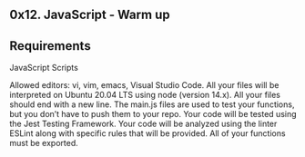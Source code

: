 ## 0x12. JavaScript - Warm up

## Requirements

JavaScript Scripts

Allowed editors: vi, vim, emacs, Visual Studio Code.
All your files will be interpreted on Ubuntu 20.04 LTS using node (version 14.x).
All your files should end with a new line.
The main.js files are used to test your functions, but you don’t have to push them to your repo.
Your code will be tested using the Jest Testing Framework.
Your code will be analyzed using the linter ESLint along with specific rules that will be provided.
All of your functions must be exported.
